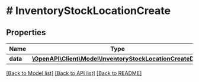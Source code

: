 # # InventoryStockLocationCreate

## Properties

Name | Type | Description | Notes
------------ | ------------- | ------------- | -------------
**data** | [**\OpenAPI\Client\Model\InventoryStockLocationCreateData**](InventoryStockLocationCreateData.md) |  |

[[Back to Model list]](../../README.md#models) [[Back to API list]](../../README.md#endpoints) [[Back to README]](../../README.md)
